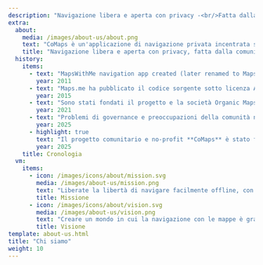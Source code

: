 ```yaml
---
description: "Navigazione libera e aperta con privacy -<br/>Fatta dalla comunità"
extra:
  about:
    media: /images/about-us/about.png
    text: "CoMaps è un'applicazione di navigazione privata incentrata sulla comunità per viaggiatori - automobilisti, escursionisti e ciclisti. Utilizza i dati di OpenStreetMap forniti dalla folla e da collaboratori di tutto il mondo. Offre una navigazione privata: nessuna identificazione di utenti e nessuna raccolta di dati. Le funzioni di CoMaps possono essere utilizzate senza una connessione Internet attiva per la navigazione offline in luoghi urbani o lontani, dove il servizio cellulare non è disponibile. CoMaps è un progetto open-source che privilegia lo sviluppo della comunità."
    title: "Navigazione libera e aperta con privacy, fatta dalla comunità"
  history:
    items:
      - text: "MapsWithMe navigation app created (later renamed to Maps.me)."
        year: 2011
      - text: "Maps.me ha pubblicato il codice sorgente sotto licenza Apache 2.0."
        year: 2015
      - text: "Sono stati fondati il progetto e la società Organic Maps, basati sul codice sorgente di Maps.Me."
        year: 2021
      - text: "Problemi di governance e preoccupazioni della comunità non affrontate dagli azionisti della società hanno bloccato per mesi lo sviluppo di Organic Maps."
        year: 2025
      - highlight: true
        text: "Il progetto comunitario e no-profit **CoMaps** è stato fondato da ex collaboratori di Organic Maps, sulla base del codice sorgente di Organic Maps."
        year: 2025
    title: Cronologia
  vm:
    items:
      - icon: /images/icons/about/mission.svg
        media: /images/about-us/mission.png
        text: "Liberate la libertà di navigare facilmente offline, con mappe incentrate sulla privacy per automobilisti, escursionisti e ciclisti, alimentate dalla comunità."
        title: Missione
      - icon: /images/icons/about/vision.svg
        media: /images/about-us/vision.png
        text: "Creare un mondo in cui la navigazione con le mappe è gratuita e la privacy di default è la scelta migliore del pianeta."
        title: Visione
template: about-us.html
title: "Chi siamo"
weight: 10
---
```

